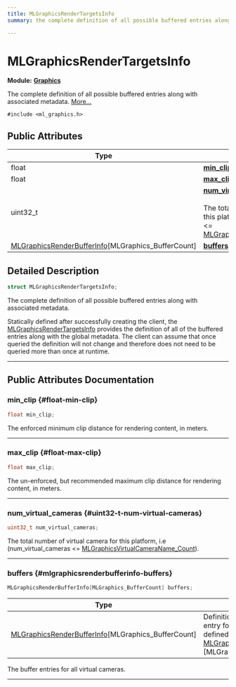 ```yaml
---
title: MLGraphicsRenderTargetsInfo
summary: the complete definition of all possible buffered entries along with associated metadata. 

---
```


# MLGraphicsRenderTargetsInfo

**Module:** **[Graphics](/api-ref/api/Modules/group___graphics/group___graphics.md)**



The complete definition of all possible buffered entries along with associated metadata.  [More...](#detailed-description)


`#include <ml_graphics.h>`

## Public Attributes

| Type           | Name           |
| -------------- | -------------- |
| float | **[min_clip](/api-ref/api/Modules/group___graphics/struct_m_l_graphics_render_targets_info.md#float-min-clip)**  |
| float | **[max_clip](/api-ref/api/Modules/group___graphics/struct_m_l_graphics_render_targets_info.md#float-max-clip)**  |
| uint32_t | **[num_virtual_cameras](/api-ref/api/Modules/group___graphics/struct_m_l_graphics_render_targets_info.md#uint32-t-num-virtual-cameras)** <br></br>The total number of virtual camera for this platform, i.e (num_virtual_cameras <= [MLGraphicsVirtualCameraName_Count](/api-ref/api/Modules/group___graphics/group___graphics.md#enums-mlgraphicsvirtualcameraname-count)).  |
| [MLGraphicsRenderBufferInfo](/api-ref/api/Modules/group___graphics/struct_m_l_graphics_render_buffer_info.md)[MLGraphics_BufferCount] | **[buffers](/api-ref/api/Modules/group___graphics/struct_m_l_graphics_render_targets_info.md#mlgraphicsrenderbufferinfo-buffers)**  |

## Detailed Description

```cpp
struct MLGraphicsRenderTargetsInfo;
```

The complete definition of all possible buffered entries along with associated metadata. 

Statically defined after successfully creating the client, the [MLGraphicsRenderTargetsInfo](/api-ref/api/Modules/group___graphics/struct_m_l_graphics_render_targets_info.md) provides the definition of all of the buffered entries along with the global metadata. The client can assume that once queried the definition will not change and therefore does not need to be queried more than once at runtime. 





-----------
## Public Attributes Documentation

### min_clip {#float-min-clip}

```cpp
float min_clip;
```


The enforced minimum clip distance for rendering content, in meters. 





-----------

### max_clip {#float-max-clip}

```cpp
float max_clip;
```


The un-enforced, but recommended maximum clip distance for rendering content, in meters. 





-----------

### num_virtual_cameras {#uint32-t-num-virtual-cameras}

```cpp
uint32_t num_virtual_cameras;
```

The total number of virtual camera for this platform, i.e (num_virtual_cameras <= [MLGraphicsVirtualCameraName_Count](/api-ref/api/Modules/group___graphics/group___graphics.md#enums-mlgraphicsvirtualcameraname-count)). 





-----------

### buffers {#mlgraphicsrenderbufferinfo-buffers}

```cpp
MLGraphicsRenderBufferInfo[MLGraphics_BufferCount] buffers;
```



| Type | Description |
|--|--|
| [MLGraphicsRenderBufferInfo](/api-ref/api/Modules/group___graphics/struct_m_l_graphics_render_buffer_info.md)[MLGraphics_BufferCount] | Definition of a single buffer entry for all virtual cameras as defined in [MLGraphicsRenderTargetsInfo](/api-ref/api/Modules/group___graphics/struct_m_l_graphics_render_targets_info.md). [MLGraphics_BufferCount] |


The buffer entries for all virtual cameras. 





-----------


